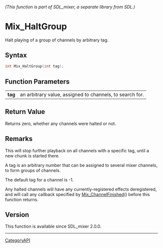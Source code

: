 ###### (This function is part of SDL_mixer, a separate library from SDL.)
# Mix_HaltGroup

Halt playing of a group of channels by arbitrary tag.

## Syntax

```c
int Mix_HaltGroup(int tag);

```

## Function Parameters

|             |                                                          |
| ----------- | -------------------------------------------------------- |
| **tag**     | an arbitrary value, assigned to channels, to search for. |

## Return Value

Returns zero, whether any channels were halted or not.

## Remarks

This will stop further playback on all channels with a specific tag, until
a new chunk is started there.

A tag is an arbitrary number that can be assigned to several mixer
channels, to form groups of channels.

The default tag for a channel is -1.

Any halted channels will have any currently-registered effects
deregistered, and will call any callback specified by
[Mix_ChannelFinished](Mix_ChannelFinished)() before this function returns.

## Version

This function is available since SDL_mixer 2.0.0.

----
[CategoryAPI](CategoryAPI)


